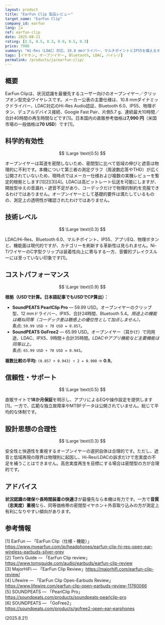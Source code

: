 ```yaml
---
layout: product
title: "EarFun Clip 製品レビュー"
target_name: "EarFun Clip"
company_id: earfun
lang: ja
ref: earfun-clip
date: 2025-08-21
rating: [2.5, 0.5, 0.3, 0.9, 0.5, 0.3]
price: 7990
summary: "Hi-Res（LDAC）対応、10.8 mmドライバー、マルチポイントとIP55を備えるオープンイヤー型クリップオン。状況認識重視の設計です。"
tags: [イヤホン, オープンイヤー, Bluetooth, LDAC, ハイレゾ]
permalink: /products/ja/earfun-clip/
---
```


## 概要

EarFun Clipは、状況認識を最優先するユーザー向けのオープンイヤー／クリップオン型完全ワイヤレスです。メーカー公表の主要仕様は、10.8 mmダイナミックドライバー、LDAC対応のHi-Res Audio認証、Bluetooth 6.0、IP55、物理ボタン、デュアルデバイス接続、Google Fast Pair、片側5.7 g、連続最大10時間／合計40時間の再生時間などです[1]。日本国内の直販参考価格は**7,990 円**（米国市場の一般価格は**70 USD**）です[1]。

## 科学的有効性

$$ \Large \text{0.5} $$

オープンイヤーは耳道を密閉しないため、密閉型に比べて低域の伸びと遮音は物理的に不利です。本機について第三者の測定グラフ（周波数応答やTHD）が広く公開されていないため、現時点ではメーカー仕様および複数の実機レビューを暫定的根拠とします[1][2][3][4]。LDACは高ビットレート伝送を可能にしますが、開放型ゆえの音漏れ・遮音不足があり、コーデックだけで物理的制約を克服できるわけではありません。オープンイヤーとして基礎的要件は満たしているものの、測定上の透明性が確認されたわけではありません。

## 技術レベル

$$ \Large \text{0.3} $$

LDAC/Hi-Res、Bluetooth 6.0、マルチポイント、IP55、アプリEQ、物理ボタンと、機能面は現代的ですが、カテゴリーを刷新する革新性は見られません。Ni-TiワイヤーのC字型クリップは装着性向上に寄与する一方、音響的ブレイクスルーには至っていない印象です[1]。

## コストパフォーマンス

$$ \Large \text{0.9} $$

**根拠（USDで計算。日本語記事でもUSDでCP算出）：**

- **SoundPEATS PearlClip Pro** — 59.99 USD。オープンイヤーのクリップ型、12 mmドライバー、IPX5、合計24時間、Bluetooth 5.4。*用途上の機能は概ね同等（コーデック差は聴感上の優位性として加点しません）。*  
  素点: `59.99 USD ÷ 70 USD = 0.857`。
- **SoundPEATS GoFree2** — 65.99 USD。オープンイヤー（耳かけ）で同用途、LDAC、IPX5、9時間＋合計35時間。*LDACやアプリ機能など主要機能は同等以上。*  
  素点: `65.99 USD ÷ 70 USD = 0.943`。

**複数比較の平均:** `(0.857 + 0.943) ÷ 2 = 0.900` → **0.9**。

## 信頼性・サポート

$$ \Large \text{0.5} $$

直販サイトで**18か月保証**を明示し、アプリによるEQや操作設定を提供します[1]。一方で、広範な独立故障率やMTBFデータは公開されていません。総じて平均的な体制です。

## 設計思想の合理性

$$ \Large \text{0.3} $$

安全性と快適性を重視するオープンイヤーの選択自体は合理的です。ただし、遮音と低域再現の限界は物理則に起因し、Hi-Res/LDACの訴求だけで忠実度の不足を補うことはできません。高忠実度再生を目標にする場合は密閉型の方が合理的です。

## アドバイス

**状況認識の確保**や**長時間装着の快適さ**が最優先なら本機は有力です。一方で**音質（忠実度）重視**なら、同等価格帯の密閉型イヤホン＋外音取り込みの方が測定上有利になりやすい傾向があります。

## 参考情報

[1] EarFun — 「EarFun Clip（仕様・機能）」https://www.myearfun.com/jp/headphones/earfun-clip-hi-res-open-ear-wireless-earbuds-silver-grey  
[2] Tom’s Guide — 「EarFun Clip review」https://www.tomsguide.com/audio/earbuds/earfun-clip-review  
[3] MajorHiFi — 「EarFun Clip Review」https://majorhifi.com/earfun-clip-review/  
[4] Lifewire — 「EarFun Clip Open-Earbuds Review」https://www.lifewire.com/earfun-clip-open-earbuds-review-11760066  
[5] SOUNDPEATS — 「PearlClip Pro」https://soundpeats.com/products/soundpeats-pearlclip-pro  
[6] SOUNDPEATS — 「GoFree2」https://soundpeats.com/products/gofree2-open-ear-earphones  

(2025.8.21)

